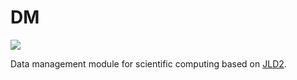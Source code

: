 # DM

[![](https://img.shields.io/badge/docs-stable-blue.svg)](https://neversakura.github.io/DM.jl/stable)

Data management module for scientific computing based on [JLD2](https://github.com/simonster/JLD2.jl).
